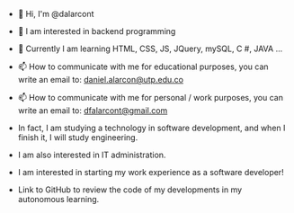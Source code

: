 - 👋 Hi, I'm @dalarcont

- 👀 I am interested in backend programming

- 🌱 Currently I am learning HTML, CSS, JS, JQuery, mySQL, C #, JAVA ...

- 📫 How to communicate with me for educational purposes, you can write an email to: daniel.alarcon@utp.edu.co

- 📫 How to communicate with me for personal / work purposes, you can write an email to: dfalarcont@gmail.com

- In fact, I am studying a technology in software development, and when I finish it, I will study engineering.

- I am also interested in IT administration.

- I am interested in starting my work experience as a software developer!

- Link to GitHub to review the code of my developments in my autonomous learning.

<!---
This is a ✨ special ✨ repository because it's used to show how dalarcont is growing through the years at the IT and Programming area.
--->
